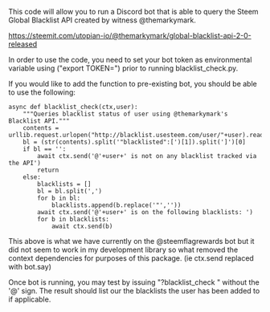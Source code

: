 This code will allow you to run a Discord bot that is able to query the Steem Global Blacklist API created by witness @themarkymark.

https://steemit.com/utopian-io/@themarkymark/global-blacklist-api-2-0-released

In order to use the code, you need to set your bot token as environmental variable using ("export TOKEN=<token>") prior to running blacklist_check.py.

If you would like to add the function to pre-existing bot, you should be able to use the following:

```@bot.command()
async def blacklist_check(ctx,user):
    """Queries blacklist status of user using @themarkymark's Blacklist API."""
    contents = urllib.request.urlopen("http://blacklist.usesteem.com/user/"+user).read()
    bl = (str(contents).split('"blacklisted":[')[1]).split(']')[0]
    if bl == '':
        await ctx.send('@'+user+' is not on any blacklist tracked via the API')
        return
    else:
        blacklists = []
        bl = bl.split(',')
        for b in bl:
            blacklists.append(b.replace('"',''))
        await ctx.send('@'+user+' is on the following blacklists: ')
        for b in blacklists:
            await ctx.send(b)
```

This above is what we have currently on the @steemflagrewards bot but it did not seem to work in my development library so what removed the context dependencies for purposes of this package. (ie ctx.send replaced with bot.say)

Once bot is running, you may test by issuing "?blacklist_check <user>" without the '@' sign. The result should list our the blacklists the user has been added to if applicable.
